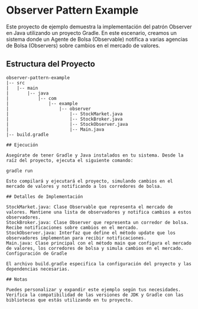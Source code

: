 # Observer Pattern Example

Este proyecto de ejemplo demuestra la implementación del patrón Observer en Java utilizando un proyecto Gradle. En este escenario, creamos un sistema donde un Agente de Bolsa (Observable) notifica a varias agencias de Bolsa (Observers) sobre cambios en el mercado de valores.

## Estructura del Proyecto

```plaintext
observer-pattern-example
|-- src
|   |-- main
|       |-- java
|           |-- com
|               |-- example
|                   |-- observer
|                       |-- StockMarket.java
|                       |-- StockBroker.java
|                       |-- StockObserver.java
|                       |-- Main.java
|-- build.gradle

## Ejecución

Asegúrate de tener Gradle y Java instalados en tu sistema. Desde la raíz del proyecto, ejecuta el siguiente comando:

gradle run

Esto compilará y ejecutará el proyecto, simulando cambios en el mercado de valores y notificando a los corredores de bolsa.

## Detalles de Implementación

StockMarket.java: Clase Observable que representa el mercado de valores. Mantiene una lista de observadores y notifica cambios a estos observadores.
StockBroker.java: Clase Observer que representa un corredor de bolsa. Recibe notificaciones sobre cambios en el mercado.
StockObserver.java: Interfaz que define el método update que los observadores implementan para recibir notificaciones.
Main.java: Clase principal con el método main que configura el mercado de valores, los corredores de bolsa y simula cambios en el mercado.
Configuración de Gradle

El archivo build.gradle especifica la configuración del proyecto y las dependencias necesarias.

## Notas

Puedes personalizar y expandir este ejemplo según tus necesidades.
Verifica la compatibilidad de las versiones de JDK y Gradle con las bibliotecas que estás utilizando en tu proyecto.



